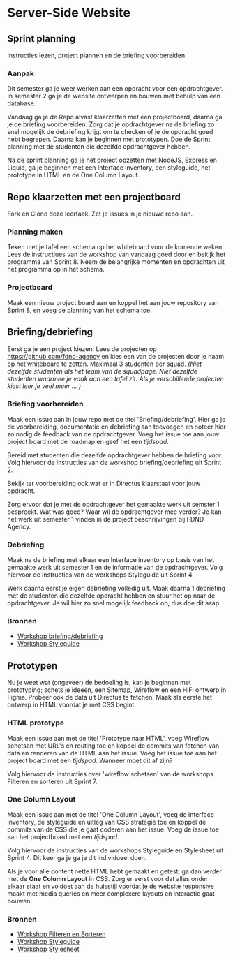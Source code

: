 # Server-Side Website

## Sprint planning

Instructies lezen, project plannen en de briefing voorbereiden.

### Aanpak

Dit semester ga je weer werken aan een opdracht voor een opdrachtgever. In semester 2 ga je de website ontwerpen en bouwen met behulp van een database.

Vandaag ga je de Repo alvast klaarzetten met een projectboard, daarna ga je de briefing voorbereiden.
Zorg dat je opdrachtgever na de briefing zo snel mogelijk de debriefing krijgt om te checken of je de opdracht goed hebt begrepen.
Daarna kan je beginnen met prototypen.
Doe de Sprint planning met de studenten die dezelfde opdrachtgever hebben.

Na de sprint planning ga je het project opzetten met NodeJS, Express en Liquid, ga je beginnen met een Interface inventory, een styleguide, het prototype in HTML en de One Column Layout.


## Repo klaarzetten met een projectboard

Fork en Clone deze leertaak. Zet je issues in je nieuwe repo aan.

### Planning maken
Teken met je tafel een schema op het whiteboard voor de komende weken.
Lees de instructiues van de workshop van vandaag goed door en bekijk het programma van Sprint 8. Neem de belangrijke momenten en opdrachten uit het programma op in het schema.

### Projectboard
Maak een nieuw project board aan en koppel het aan jouw repository van Sprint 8, en voeg de planning van het schema toe.


## Briefing/debriefing

Eerst ga je een project kiezen: Lees de projecten op https://github.com/fdnd-agency en kies een van de projecten door je naam op het whiteboard te zetten. Maximaal 3 studenten per squad. _(Niet dezelfde studenten als het team van de squadpage. Niet dezelfde studenten waarmee je vaak aan een tafel zit. Als je verschillende projecten kiest leer je veel meer ... )_

### Briefing voorbereiden
Maak een issue aan in jouw repo met de titel 'Briefing/debriefing'. Hier ga je de voorbereiding, documentatie en debriefing aan toevoegen en noteer hier zo nodig de feedback van de opdrachtgever.
Voeg het issue toe aan jouw project board met de roadmap en geef het een *tijdspad*.

Bereid met studenten die dezelfde opdrachtgever hebben de briefing voor. Volg hiervoor de instructies van de workshop briefing/debriefing uit Sprint 2.

Bekijk ter voorbereiding ook wat er in Directus klaarstaat voor jouw opdracht.

Zorg ervoor dat je met de opdrachtgever het gemaakte werk uit semster 1 bespreekt. Wat was goed? Waar wil de opdrachtgever mee verder? Je kan het werk uit semester 1 vinden in de project beschrijvingen bij FDND Agency.

### Debriefing
Maak na de briefing met elkaar een Interface inventory op basis van het gemaakte werk uit semester 1 en de informatie van de opdrachtgever. Volg hiervoor de instructies van de workshops Styleguide uit Sprint 4.

Werk daarna eerst je eigen debriefing volledig uit.
Maak daarna 1 debriefing met de studenten die dezelfde opdracht hebben en stuur het op naar de opdrachtgever.
Je wil hier zo snel mogelijk feedback op, dus doe dit asap.

### Bronnen
- [Workshop briefing/debriefing](https://github.com/fdnd-task/the-client-website/blob/main/docs/briefing-debriefing.md)
- [Workshop Styleguide](https://github.com/fdnd-task/look-and-feel-corporate-identity/blob/main/docs/styleguide.md)


## Prototypen

Nu je weet wat (ongeveer) de bedoeling is, kan je beginnen met prototyping; schets je ideeën, een Sitemap, Wireflow en een HiFi ontwerp in Figma. Probeer ook de data uit Directus te fetchen.
Maak als eerste het ontwerp in HTML voordat je met CSS begint.

### HTML prototype
Maak een issue aan met de titel 'Prototype naar HTML', voeg Wireflow schetsen met URL's en routing toe en koppel de commits van fetchen van data en renderen van de HTML aan het issue. Voeg het issue toe aan het project board met een *tijdspad*. Wanneer moet dit af zijn?

Volg hiervoor de instructies over 'wireflow schetsen' van de workshops Filteren en sorteren uit Sprint 7.

### One Column Layout
Maak een issue aan met de titel 'One Column Layout', voeg de interface inventory, de styleguide en uitleg van CSS strategie toe en koppel de commits van de CSS die je gaat coderen aan het issue.
Voeg de issue toe aan het projectboard met een *tijdspad*.

Volg hiervoor de instructies van de workshops Styleguide en Stylesheet uit Sprint 4. Dit keer ga je ga je dit individueel doen.

Als je voor alle content nette HTML hebt gemaakt en getest, ga dan verder met de **One Column Layout** in CSS. Zorg er eerst voor dat alles onder elkaar staat en voldoet aan de huisstijl voordat je de website responsive maakt met media queries en meer complexere layouts en interactie gaat bouwen.


### Bronnen
- [Workshop Filteren en Sorteren](https://github.com/fdnd-task/connect-your-tribe-squad-page/blob/main/docs/filteren-en-sorteren.md)
- [Workshop Styleguide](https://github.com/fdnd-task/look-and-feel-corporate-identity/blob/main/docs/styleguide.md)
- [Workshop Stylesheet](https://github.com/fdnd-task/look-and-feel-corporate-identity/blob/main/docs/stylesheet.md)
